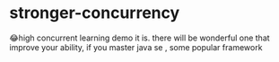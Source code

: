 # stronger-concurrency
😂high concurrent learning demo it is. there will be wonderful one that improve your  ability, if you master java se , some popular framework
